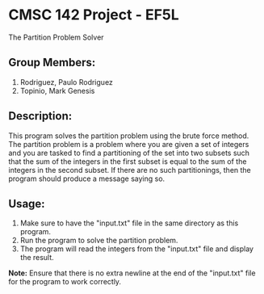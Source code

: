 # CMSC 142 Project - EF5L

The Partition Problem Solver

## Group Members:
1. Rodriguez, Paulo Rodriguez
2. Topinio, Mark Genesis

## Description:
This program solves the partition problem using the brute force method. The partition problem is a problem where you are given a set of integers and you are tasked to find a partitioning of the set into two subsets such that the sum of the integers in the first subset is equal to the sum of the integers in the second subset. If there are no such partitionings, then the program should produce a message saying so.

## Usage:
1. Make sure to have the "input.txt" file in the same directory as this program.
2. Run the program to solve the partition problem.
3. The program will read the integers from the "input.txt" file and display the result.

**Note:** Ensure that there is no extra newline at the end of the "input.txt" file for the program to work correctly.
